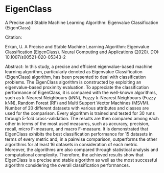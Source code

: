 # EigenClass
A Precise and Stable Machine Learning Algorithm: Eigenvalue Classification (EigenClass)

Citation:

Erkan, U. A Precise and Stable Machine Learning Algorithm: Eigenvalue Classification (EigenClass). Neural Computing and Applications (2020). DOI: 10.1007/s00521-020-05343-2

Abstract: In this study, a precise and efficient eigenvalue-based machine learning algorithm, particularly denoted as Eigenvalue Classification (EigenClass) algorithm, has been presented to deal with classification problems. The EigenClass algorithm is constructed by exploiting an eigenvalue-based proximity evaluation. To appreciate the classification performance of EigenClass, it is compared with the well-known algorithms, such as k–Nearest Neighbours (kNN), Fuzzy k–Nearest Neighbours (Fuzzy kNN), Random Forest (RF) and Multi Support Vector Machines (MSVM). Number of 20 different datasets with various attributes and classes are used for the comparison. Every algorithm is trained and tested for 30 runs through 5-fold cross-validation. The results are then compared among each other in terms of the most used measures, such as accuracy, precision, recall, micro F-measure, and macro F-measure. It is demonstrated that EigenClass exhibits the best classification performance for 15 datasets in terms of every metric and, in a pairwise comparison, outperforms the other algorithms for at least 16 datasets in consideration of each metric. Moreover, the algorithms are also compared through statistical analysis and computational complexity. Therefore, the achieved results show that EigenClass is a precise and stable algorithm as well as the most successful algorithm considering the overall classification performances.
